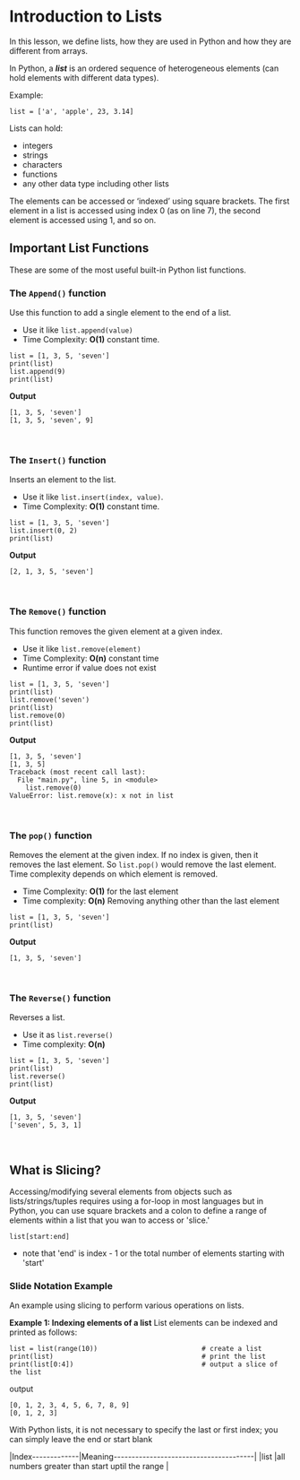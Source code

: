 # Introduction to Lists
In this lesson, we define lists, how they are used in Python and how they are different from arrays.

In Python, a ***list*** is an ordered sequence of heterogeneous elements (can hold elements with different data types).

Example:
```
list = ['a', 'apple', 23, 3.14]
```

Lists can hold:
- integers
- strings
- characters
- functions
- any other data type including other lists

The elements can be accessed or ‘indexed’ using square brackets. The first element in a list is accessed using index 0 (as on line 7), the second element is accessed using 1, and so on.

## Important List Functions
These are some of the most useful built-in Python list functions.

### The ``` Append() ``` function
Use this function to add a single element to the end of a list.
- Use it like ```list.append(value)```
- Time Complexity: **O(1)** constant time.
```
list = [1, 3, 5, 'seven']
print(list)
list.append(9)
print(list)
```
**Output**
```
[1, 3, 5, 'seven']
[1, 3, 5, 'seven', 9]
```
<br />

### The ``` Insert() ``` function
Inserts an element to the list.
- Use it like ```list.insert(index, value)```.
- Time Complexity: **O(1)** constant time.
```
list = [1, 3, 5, 'seven']
list.insert(0, 2)
print(list)
```
**Output**
```
[2, 1, 3, 5, 'seven']
```
<br />

### The ``` Remove() ``` function
This function removes the given element at a given index.
- Use it like ```list.remove(element)```
- Time Complexity: **O(n)** constant time
- Runtime error if value does not exist

```
list = [1, 3, 5, 'seven']
print(list)
list.remove('seven')
print(list)
list.remove(0)
print(list)
```

**Output**
```
[1, 3, 5, 'seven']
[1, 3, 5]
Traceback (most recent call last):
  File "main.py", line 5, in <module>
    list.remove(0)
ValueError: list.remove(x): x not in list
```
<br />

### The ``` pop() ``` function
Removes the element at the given index. If no index is given, then it removes the last element. So ```list.pop()``` would remove the last element. Time complexity depends on which element is removed.
- Time Complexity: **O(1)** for the last element
- Time complexity: **O(n)** Removing anything other than the last element

```
list = [1, 3, 5, 'seven']
print(list)
```

**Output**
```
[1, 3, 5, 'seven']
```
<br />

### The ``` Reverse() ``` function
Reverses a list.
- Use it as ```list.reverse()```
- Time complexity: **O(n)**

```
list = [1, 3, 5, 'seven']
print(list)
list.reverse()
print(list)
```

**Output**
```
[1, 3, 5, 'seven']
['seven', 5, 3, 1]
```
<br />

## What is Slicing?
Accessing/modifying several elements from objects such as lists/strings/tuples requires using a for-loop in most languages but in Python, you can use square brackets and a colon to define a range of elements within a list that you wan to access or 'slice.'
```
list[start:end]
```
-  note that 'end' is index - 1 or the total number of elements starting with 'start'

### Slide Notation Example
An example using slicing to perform various operations on lists.

**Example 1: Indexing elements of a list**
List elements can be indexed and printed as follows:
```
list = list(range(10))                          # create a list
print(list)                                     # print the list
print(list[0:4])                                # output a slice of the list
```
output
```
[0, 1, 2, 3, 4, 5, 6, 7, 8, 9]
[0, 1, 2, 3]
```

With Python lists, it is not necessary to specify the last or first index; you can simply leave the end or start blank

|Index-------------|Meaning---------------------------------------|
|list              |all numbers greater than start uptil the range |

